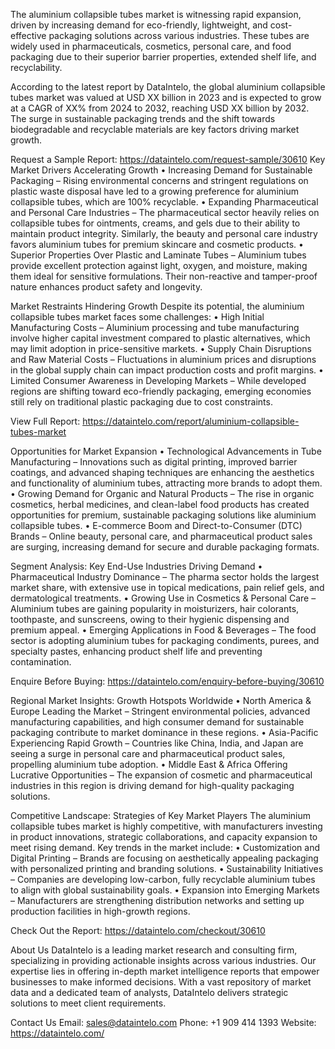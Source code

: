 The aluminium collapsible tubes market is witnessing rapid expansion, driven by increasing demand for eco-friendly, lightweight, and cost-effective packaging solutions across various industries. These tubes are widely used in pharmaceuticals, cosmetics, personal care, and food packaging due to their superior barrier properties, extended shelf life, and recyclability.

According to the latest report by DataIntelo, the global aluminium collapsible tubes market was valued at USD XX billion in 2023 and is expected to grow at a CAGR of XX% from 2024 to 2032, reaching USD XX billion by 2032. The surge in sustainable packaging trends and the shift towards biodegradable and recyclable materials are key factors driving market growth.

Request a Sample Report: https://dataintelo.com/request-sample/30610
Key Market Drivers Accelerating Growth
•	Increasing Demand for Sustainable Packaging – Rising environmental concerns and stringent regulations on plastic waste disposal have led to a growing preference for aluminium collapsible tubes, which are 100% recyclable.
•	Expanding Pharmaceutical and Personal Care Industries – The pharmaceutical sector heavily relies on collapsible tubes for ointments, creams, and gels due to their ability to maintain product integrity. Similarly, the beauty and personal care industry favors aluminium tubes for premium skincare and cosmetic products.
•	Superior Properties Over Plastic and Laminate Tubes – Aluminium tubes provide excellent protection against light, oxygen, and moisture, making them ideal for sensitive formulations. Their non-reactive and tamper-proof nature enhances product safety and longevity.

Market Restraints Hindering Growth
Despite its potential, the aluminium collapsible tubes market faces some challenges:
•	High Initial Manufacturing Costs – Aluminium processing and tube manufacturing involve higher capital investment compared to plastic alternatives, which may limit adoption in price-sensitive markets.
•	Supply Chain Disruptions and Raw Material Costs – Fluctuations in aluminium prices and disruptions in the global supply chain can impact production costs and profit margins.
•	Limited Consumer Awareness in Developing Markets – While developed regions are shifting toward eco-friendly packaging, emerging economies still rely on traditional plastic packaging due to cost constraints.

View Full Report: https://dataintelo.com/report/aluminium-collapsible-tubes-market

Opportunities for Market Expansion
•	Technological Advancements in Tube Manufacturing – Innovations such as digital printing, improved barrier coatings, and advanced shaping techniques are enhancing the aesthetics and functionality of aluminium tubes, attracting more brands to adopt them.
•	Growing Demand for Organic and Natural Products – The rise in organic cosmetics, herbal medicines, and clean-label food products has created opportunities for premium, sustainable packaging solutions like aluminium collapsible tubes.
•	E-commerce Boom and Direct-to-Consumer (DTC) Brands – Online beauty, personal care, and pharmaceutical product sales are surging, increasing demand for secure and durable packaging formats.

Segment Analysis: Key End-Use Industries Driving Demand
•	Pharmaceutical Industry Dominance – The pharma sector holds the largest market share, with extensive use in topical medications, pain relief gels, and dermatological treatments.
•	Growing Use in Cosmetics & Personal Care – Aluminium tubes are gaining popularity in moisturizers, hair colorants, toothpaste, and sunscreens, owing to their hygienic dispensing and premium appeal.
•	Emerging Applications in Food & Beverages – The food sector is adopting aluminium tubes for packaging condiments, purees, and specialty pastes, enhancing product shelf life and preventing contamination.

Enquire Before Buying: https://dataintelo.com/enquiry-before-buying/30610

Regional Market Insights: Growth Hotspots Worldwide
•	North America & Europe Leading the Market – Stringent environmental policies, advanced manufacturing capabilities, and high consumer demand for sustainable packaging contribute to market dominance in these regions.
•	Asia-Pacific Experiencing Rapid Growth – Countries like China, India, and Japan are seeing a surge in personal care and pharmaceutical product sales, propelling aluminium tube adoption.
•	Middle East & Africa Offering Lucrative Opportunities – The expansion of cosmetic and pharmaceutical industries in this region is driving demand for high-quality packaging solutions.

Competitive Landscape: Strategies of Key Market Players
The aluminium collapsible tubes market is highly competitive, with manufacturers investing in product innovations, strategic collaborations, and capacity expansion to meet rising demand. Key trends in the market include:
•	Customization and Digital Printing – Brands are focusing on aesthetically appealing packaging with personalized printing and branding solutions.
•	Sustainability Initiatives – Companies are developing low-carbon, fully recyclable aluminium tubes to align with global sustainability goals.
•	Expansion into Emerging Markets – Manufacturers are strengthening distribution networks and setting up production facilities in high-growth regions.

Check Out the Report: https://dataintelo.com/checkout/30610

About Us
DataIntelo is a leading market research and consulting firm, specializing in providing actionable insights across various industries. Our expertise lies in offering in-depth market intelligence reports that empower businesses to make informed decisions. With a vast repository of market data and a dedicated team of analysts, DataIntelo delivers strategic solutions to meet client requirements.

Contact Us
Email: sales@dataintelo.com
Phone: +1 909 414 1393
Website: https://dataintelo.com/
